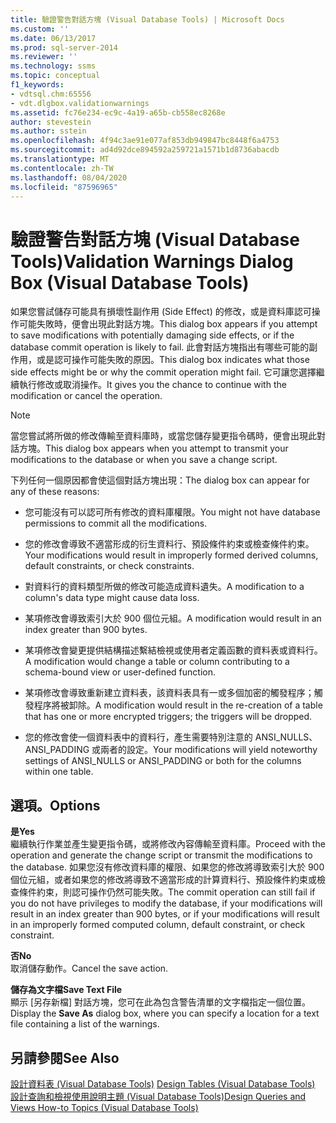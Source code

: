 ```yaml
---
title: 驗證警告對話方塊 (Visual Database Tools) | Microsoft Docs
ms.custom: ''
ms.date: 06/13/2017
ms.prod: sql-server-2014
ms.reviewer: ''
ms.technology: ssms
ms.topic: conceptual
f1_keywords:
- vdtsql.chm:65556
- vdt.dlgbox.validationwarnings
ms.assetid: fc76e234-ec9c-4a19-a65b-cb558ec8268e
author: stevestein
ms.author: sstein
ms.openlocfilehash: 4f94c3ae91e077af853db949847bc8448f6a4753
ms.sourcegitcommit: ad4d92dce894592a259721a1571b1d8736abacdb
ms.translationtype: MT
ms.contentlocale: zh-TW
ms.lasthandoff: 08/04/2020
ms.locfileid: "87596965"
---
```

# <a name="validation-warnings-dialog-box-visual-database-tools"></a><span data-ttu-id="6b86d-102">驗證警告對話方塊 (Visual Database Tools)</span><span class="sxs-lookup"><span data-stu-id="6b86d-102">Validation Warnings Dialog Box (Visual Database Tools)</span></span>
  <span data-ttu-id="6b86d-103">如果您嘗試儲存可能具有損壞性副作用 (Side Effect) 的修改，或是資料庫認可操作可能失敗時，便會出現此對話方塊。</span><span class="sxs-lookup"><span data-stu-id="6b86d-103">This dialog box appears if you attempt to save modifications with potentially damaging side effects, or if the database commit operation is likely to fail.</span></span> <span data-ttu-id="6b86d-104">此會對話方塊指出有哪些可能的副作用，或是認可操作可能失敗的原因。</span><span class="sxs-lookup"><span data-stu-id="6b86d-104">This dialog box indicates what those side effects might be or why the commit operation might fail.</span></span> <span data-ttu-id="6b86d-105">它可讓您選擇繼續執行修改或取消操作。</span><span class="sxs-lookup"><span data-stu-id="6b86d-105">It gives you the chance to continue with the modification or cancel the operation.</span></span>  
  
> [!NOTE]  
>  <span data-ttu-id="6b86d-106">當您嘗試將所做的修改傳輸至資料庫時，或當您儲存變更指令碼時，便會出現此對話方塊。</span><span class="sxs-lookup"><span data-stu-id="6b86d-106">This dialog box appears when you attempt to transmit your modifications to the database or when you save a change script.</span></span>  
  
 <span data-ttu-id="6b86d-107">下列任何一個原因都會使這個對話方塊出現：</span><span class="sxs-lookup"><span data-stu-id="6b86d-107">The dialog box can appear for any of these reasons:</span></span>  
  
-   <span data-ttu-id="6b86d-108">您可能沒有可以認可所有修改的資料庫權限。</span><span class="sxs-lookup"><span data-stu-id="6b86d-108">You might not have database permissions to commit all the modifications.</span></span>  
  
-   <span data-ttu-id="6b86d-109">您的修改會導致不適當形成的衍生資料行、預設條件約束或檢查條件約束。</span><span class="sxs-lookup"><span data-stu-id="6b86d-109">Your modifications would result in improperly formed derived columns, default constraints, or check constraints.</span></span>  
  
-   <span data-ttu-id="6b86d-110">對資料行的資料類型所做的修改可能造成資料遺失。</span><span class="sxs-lookup"><span data-stu-id="6b86d-110">A modification to a column's data type might cause data loss.</span></span>  
  
-   <span data-ttu-id="6b86d-111">某項修改會導致索引大於 900 個位元組。</span><span class="sxs-lookup"><span data-stu-id="6b86d-111">A modification would result in an index greater than 900 bytes.</span></span>  
  
-   <span data-ttu-id="6b86d-112">某項修改會變更提供結構描述繫結檢視或使用者定義函數的資料表或資料行。</span><span class="sxs-lookup"><span data-stu-id="6b86d-112">A modification would change a table or column contributing to a schema-bound view or user-defined function.</span></span>  
  
-   <span data-ttu-id="6b86d-113">某項修改會導致重新建立資料表，該資料表具有一或多個加密的觸發程序；觸發程序將被卸除。</span><span class="sxs-lookup"><span data-stu-id="6b86d-113">A modification would result in the re-creation of a table that has one or more encrypted triggers; the triggers will be dropped.</span></span>  
  
-   <span data-ttu-id="6b86d-114">您的修改會使一個資料表中的資料行，產生需要特別注意的 ANSI_NULLS、ANSI_PADDING 或兩者的設定。</span><span class="sxs-lookup"><span data-stu-id="6b86d-114">Your modifications will yield noteworthy settings of ANSI_NULLS or ANSI_PADDING or both for the columns within one table.</span></span>  
  
## <a name="options"></a><span data-ttu-id="6b86d-115">選項。</span><span class="sxs-lookup"><span data-stu-id="6b86d-115">Options</span></span>  
 <span data-ttu-id="6b86d-116">**是**</span><span class="sxs-lookup"><span data-stu-id="6b86d-116">**Yes**</span></span>  
 <span data-ttu-id="6b86d-117">繼續執行作業並產生變更指令碼，或將修改內容傳輸至資料庫。</span><span class="sxs-lookup"><span data-stu-id="6b86d-117">Proceed with the operation and generate the change script or transmit the modifications to the database.</span></span> <span data-ttu-id="6b86d-118">如果您沒有修改資料庫的權限、如果您的修改將導致索引大於 900 個位元組，或者如果您的修改將導致不適當形成的計算資料行、預設條件約束或檢查條件約束，則認可操作仍然可能失敗。</span><span class="sxs-lookup"><span data-stu-id="6b86d-118">The commit operation can still fail if you do not have privileges to modify the database, if your modifications will result in an index greater than 900 bytes, or if your modifications will result in an improperly formed computed column, default constraint, or check constraint.</span></span>  
  
 <span data-ttu-id="6b86d-119">**否**</span><span class="sxs-lookup"><span data-stu-id="6b86d-119">**No**</span></span>  
 <span data-ttu-id="6b86d-120">取消儲存動作。</span><span class="sxs-lookup"><span data-stu-id="6b86d-120">Cancel the save action.</span></span>  
  
 <span data-ttu-id="6b86d-121">**儲存為文字檔**</span><span class="sxs-lookup"><span data-stu-id="6b86d-121">**Save Text File**</span></span>  
 <span data-ttu-id="6b86d-122">顯示 [另存新檔]  對話方塊，您可在此為包含警告清單的文字檔指定一個位置。</span><span class="sxs-lookup"><span data-stu-id="6b86d-122">Display the **Save As** dialog box, where you can specify a location for a text file containing a list of the warnings.</span></span>  
  
## <a name="see-also"></a><span data-ttu-id="6b86d-123">另請參閱</span><span class="sxs-lookup"><span data-stu-id="6b86d-123">See Also</span></span>  
 <span data-ttu-id="6b86d-124">[設計資料表 &#40;Visual Database Tools&#41;](visual-database-tools.md) </span><span class="sxs-lookup"><span data-stu-id="6b86d-124">[Design Tables &#40;Visual Database Tools&#41;](visual-database-tools.md) </span></span>  
 [<span data-ttu-id="6b86d-125">設計查詢和檢視使用說明主題 &#40;Visual Database Tools&#41;</span><span class="sxs-lookup"><span data-stu-id="6b86d-125">Design Queries and Views How-to Topics &#40;Visual Database Tools&#41;</span></span>](design-queries-and-views-how-to-topics-visual-database-tools.md)  
  
  
